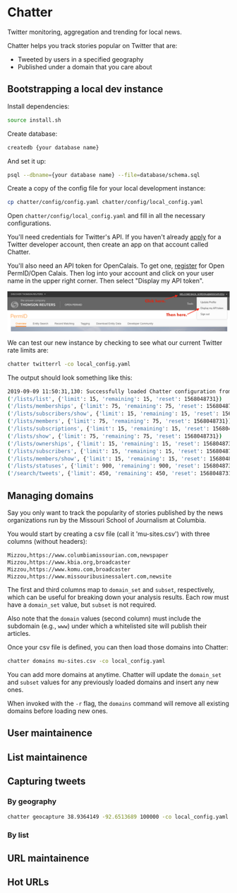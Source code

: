 # Chatter

Twitter monitoring, aggregation and trending for local news.

Chatter helps you track stories popular on Twitter that are:

- Tweeted by users in a specified geography
- Published under a domain that you care about

## Bootstrapping a local dev instance

Install dependencies:

```sh
source install.sh
```

Create database:

```sh
createdb {your database name}
```

And set it up:

```sh
psql --dbname={your database name} --file=database/schema.sql
```

Create a copy of the config file for your local development instance:

```sh
cp chatter/config/config.yaml chatter/config/local_config.yaml
```

Open `chatter/config/local_config.yaml` and fill in all the necessary configurations.

You'll need credentials for Twitter's API. If you haven't already [apply](https://developer.twitter.com/en/apply-for-access) for a Twitter developer account, then create an app on that account called Chatter.

You'll also need an API token for OpenCalais. To get one, [register](https://login.thomsonreuters.com/iamui/UI/createUser?app_id=Bold&realm=Bold&lang=en) for Open PermID/Open Calais. Then log into your account and click on your user name in the upper right corner. Then select "Display my API token".

![Where to find your OpenCalais API token](permid_screencap.png)

We can test our new instance by checking to see what our current Twitter rate limits are:

```sh
chatter twitterrl -co local_config.yaml
```

The output should look something like this:

```sh
2019-09-09 11:50:31,130: Successfully loaded Chatter configuration from /Users/gordo/Devel/Chatter/chatter/config
('/lists/list', {'limit': 15, 'remaining': 15, 'reset': 1568048731})
('/lists/memberships', {'limit': 75, 'remaining': 75, 'reset': 1568048731})
('/lists/subscribers/show', {'limit': 15, 'remaining': 15, 'reset': 1568048731})
('/lists/members', {'limit': 75, 'remaining': 75, 'reset': 1568048731})
('/lists/subscriptions', {'limit': 15, 'remaining': 15, 'reset': 1568048731})
('/lists/show', {'limit': 75, 'remaining': 75, 'reset': 1568048731})
('/lists/ownerships', {'limit': 15, 'remaining': 15, 'reset': 1568048731})
('/lists/subscribers', {'limit': 15, 'remaining': 15, 'reset': 1568048731})
('/lists/members/show', {'limit': 15, 'remaining': 15, 'reset': 1568048731})
('/lists/statuses', {'limit': 900, 'remaining': 900, 'reset': 1568048731})
('/search/tweets', {'limit': 450, 'remaining': 450, 'reset': 1568048731})
```

## Managing domains

Say you only want to track the popularity of stories published by the news organizations run by the Missouri School of Journalism at Columbia.

You would start by creating a csv file (call it 'mu-sites.csv') with three columns (without headers):

```
Mizzou,https://www.columbiamissourian.com,newspaper  
Mizzou,https://www.kbia.org,broadcaster
Mizzou,https://www.komu.com,broadcaster
Mizzou,https://www.missouribusinessalert.com,newsite
```

The first and third columns map to `domain_set` and `subset`, respectively, which can be useful for breaking down your analysis results. Each row must have a `domain_set` value, but `subset` is not required.

Also note that the `domain` values (second column) must include the subdomain (e.g., `www`) under which a whitelisted site will publish their articles.

Once your csv file is defined, you can then load those domains into Chatter:

```sh
chatter domains mu-sites.csv -co local_config.yaml
```

You can add more domains at anytime. Chatter will update the `domain_set` and `subset` values for any previously loaded domains and insert any new ones.

When invoked with the `-r` flag, the `domains` command will remove all existing domains before loading new ones.

## User maintainence

## List maintainence

## Capturing tweets

### By geography

```sh
chatter geocapture 38.9364149 -92.6513689 100000 -co local_config.yaml
```

### By list


## URL maintainence


## Hot URLs




